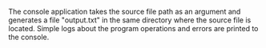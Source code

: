 The console application takes the source file path as an argument and generates a file "output.txt" in the same directory where the source file is located.
Simple logs about the program operations and errors are printed to the console.
